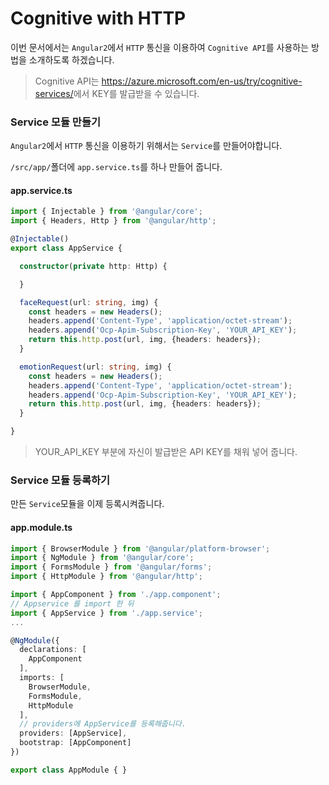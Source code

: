 # Cognitive with HTTP

이번 문서에서는 `Angular2`에서 `HTTP` 통신을 이용하여 `Cognitive API`를 사용하는 방법을 소개하도록 하겠습니다.

> Cognitive API는 <https://azure.microsoft.com/en-us/try/cognitive-services/>에서 KEY를 발급받을 수 있습니다.

### Service 모듈 만들기
`Angular2`에서 `HTTP` 통신을 이용하기 위해서는 `Service`를 만들어야합니다.

`/src/app/`폴더에 `app.service.ts`를 하나 만들어 줍니다.

#### app.service.ts
```typescript
import { Injectable } from '@angular/core';
import { Headers, Http } from '@angular/http';

@Injectable()
export class AppService {

  constructor(private http: Http) {

  }

  faceRequest(url: string, img) {
    const headers = new Headers();
    headers.append('Content-Type', 'application/octet-stream');
    headers.append('Ocp-Apim-Subscription-Key', 'YOUR_API_KEY');
    return this.http.post(url, img, {headers: headers});
  }

  emotionRequest(url: string, img) {
    const headers = new Headers();
    headers.append('Content-Type', 'application/octet-stream');
    headers.append('Ocp-Apim-Subscription-Key', 'YOUR_API_KEY');
    return this.http.post(url, img, {headers: headers});
  }

}
```
> YOUR_API_KEY 부분에 자신이 발급받은 API KEY를 채워 넣어 줍니다.

### Service 모듈 등록하기
만든 `Service`모듈을 이제 등록시켜줍니다.

#### app.module.ts
```typescript
import { BrowserModule } from '@angular/platform-browser';
import { NgModule } from '@angular/core';
import { FormsModule } from '@angular/forms';
import { HttpModule } from '@angular/http';

import { AppComponent } from './app.component';
// Appservice 를 import 한 뒤
import { AppService } from './app.service';
...

@NgModule({
  declarations: [
    AppComponent
  ],
  imports: [
    BrowserModule,
    FormsModule,
    HttpModule
  ],
  // providers에 AppService를 등록해줍니다.
  providers: [AppService],
  bootstrap: [AppComponent]
})

export class AppModule { }
```
